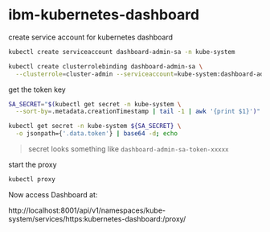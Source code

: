 # ibm-kubernetes-dashboard

create service account for kubernetes dashboard
```bash
kubectl create serviceaccount dashboard-admin-sa -n kube-system

kubectl create clusterrolebinding dashboard-admin-sa \
  --clusterrole=cluster-admin --serviceaccount=kube-system:dashboard-admin-sa
```

get the token key
```bash
SA_SECRET="$(kubectl get secret -n kube-system \
  --sort-by=.metadata.creationTimestamp | tail -1 | awk '{print $1}')"

kubectl get secret -n kube-system ${SA_SECRET} \
  -o jsonpath={'.data.token'} | base64 -d; echo
```
> secret looks something like `dashboard-admin-sa-token-xxxxx`

start the proxy
```bash
kubectl proxy
```

Now access Dashboard at:

http://localhost:8001/api/v1/namespaces/kube-system/services/https:kubernetes-dashboard:/proxy/
